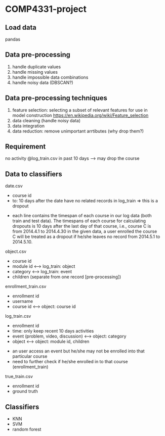 # COMP4331-project

## Load data
pandas

## Data pre-processing
1. handle duplicate values
2. handle missing values
3. handle impossible data combinations
4. handle noisy data (DBSCAN?)

## Data pre-processing techniques
1. feature selection: selecting a subset of relevant features for use in model construction
https://en.wikipedia.org/wiki/Feature_selection
2. data cleaning (handle noisy data)
3. data integration
4. data reduction: remove unimportant arrtibutes (why drop them?)

## Requirement
no activity @log_train.csv in past 10 days --> may drop the course

## Data to classifiers
date.csv
- course id
- to: 10 days after the date have no related records in log_train => this is a dropout
* each line contains the timespan of each course in our log data (both train and test data). The timespans of each course for calculating dropouts is 10 days after the last day of that course, i.e., course C is from 2014.4.1 to 2014.4.30 in the given data, a user enrolled the course C will be treated as a dropout if he/she leaves no record from 2014.5.1 to 2014.5.10.

object.csv
- course id
- module id <--> log_train: object
- category <--> log_train: event
- children (separate from one record [pre-processing])

enrollment_train.csv
- enrollment id
- username
- course id <--> object: course id

log_train.csv
- enrollment id
- time: only keep recent 10 days activities
- event (problem, video, discussion) <--> object: category
- object <--> object: module id, children
* an user access an event but he/she may not be enrolled into that particular course
* need to further check if he/she enrolled in to that course (enrollment_train)

true_train.csv
- enrollment id
- ground truth

## Classifiers
- KNN
- SVM
- random forest
